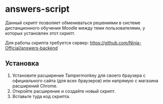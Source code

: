 # answers-script

Данный скрипт позволяет обмениваться решениями в системе дистанционного обучения Moodle между теми пользователями, у которых установлен этот скрипт.

Для работы скрипта требуется сервер: https://github.com/Ninja-Official/answers-backend

## Установка
1. Установите расширение Tampermonkey для своего браузера с официального сайта (для всех браузеров) или напрямую с магазина расширений Chrome.
2. Откройте расширение и создайте новый скрипт.
3. Вставьте туда код скрипта.
